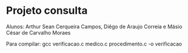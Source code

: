 # Projeto consulta

Alunos: Arthur Sean Cerqueira Campos, Diêgo de Araujo Correia e Másio César de Carvalho Moraes

Para compilar: gcc verificacao.c medico.c procedimento.c -o verificacao

